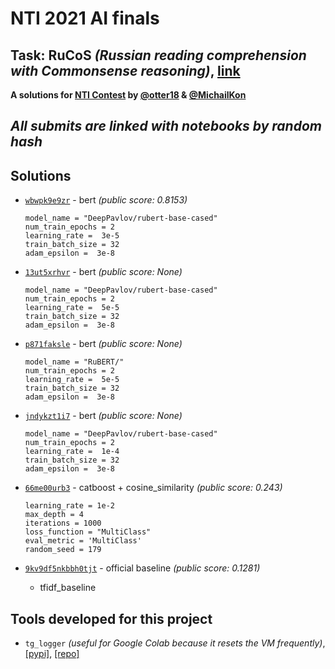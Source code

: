 # NTI 2021 AI finals
## Task: RuCoS *(Russian reading comprehension with Commonsense reasoning)*, [link](https://russiansuperglue.com/tasks/task_info/RuCoS)
**A solutions for [NTI Contest](https://onti2020.ai-academy.ru) by [@otter18](https://github.com/otter18) & [@MichailKon](https://github.com/MichailKon)**

## *All submits are linked with notebooks by random hash*

## Solutions
- [`wbwpk9e9zr`](https://github.com/otter18/nti-2021-ai-final/blob/main/13ut5xrhvr) - bert *(public score: 0.8153)*
    ```python3
    model_name = "DeepPavlov/rubert-base-cased"
    num_train_epochs = 2 
    learning_rate =  3e-5 
    train_batch_size = 32 
    adam_epsilon =  3e-8
    ```

- [`13ut5xrhvr`](https://github.com/otter18/nti-2021-ai-final/blob/main/wbwpk9e9zr) - bert *(public score: None)*
    ```python3
    model_name = "DeepPavlov/rubert-base-cased"
    num_train_epochs = 2 
    learning_rate =  5e-5 
    train_batch_size = 32 
    adam_epsilon =  3e-8
   ```

- [`p871faksle`](https://github.com/otter18/nti-2021-ai-final/blob/main/p871faksle) - bert *(public score: None)*
    ```python3
    model_name = "RuBERT/"
    num_train_epochs = 2 
    learning_rate =  5e-5 
    train_batch_size = 32 
    adam_epsilon =  3e-8
   ```

- [`jndykzt1i7`](https://github.com/otter18/nti-2021-ai-final/blob/main/jndykzt1i7) - bert *(public score: None)*
    ```python3
    model_name = "DeepPavlov/rubert-base-cased"
    num_train_epochs = 2 
    learning_rate =  1e-4
    train_batch_size = 32 
    adam_epsilon =  3e-8

- [`66me00urb3`](https://github.com/otter18/nti-2021-ai-final/blob/main/66me00urb3) - catboost + cosine_similarity *(public score: 0.243)*
    ```python3
    learning_rate = 1e-2
    max_depth = 4
    iterations = 1000
    loss_function = "MultiClass"
    eval_metric = 'MultiClass'
    random_seed = 179
    ```

- [`9kv9df5nkbbh0tjt`](https://github.com/otter18/nti-2021-ai-final/blob/main/9kv9df5nkbbh0tjt) - official baseline *(public score: 0.1281)*
    * tfidf_baseline


## Tools developed for this project
- `tg_logger` *(useful for Google Colab because it resets the VM frequently)*, [[pypi]](https://pypi.org/project/tg-logger/), [[repo]](https://github.com/otter18/tg_logger)
